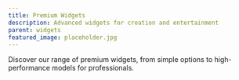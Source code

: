 ```yaml
---
title: Premium Widgets
description: Advanced widgets for creation and entertainment
parent: widgets
featured_image: placeholder.jpg
---
```


Discover our range of premium widgets, from simple options to high-performance models for professionals.
